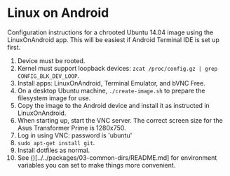 Linux on Android
================

Configuration instructions for a chrooted Ubuntu 14.04 image using the
LinuxOnAndroid app. This will be easiest if Android Terminal IDE is
set up first.

1. Device must be rooted.
2. Kernel must support loopback devices: `zcat /proc/config.gz | grep
   CONFIG_BLK_DEV_LOOP`.
3. Install apps: LinuxOnAndroid, Terminal Emulator, and bVNC Free.
4. On a desktop Ubuntu machine, `./create-image.sh` to prepare the
   filesystem image for use.
5. Copy the image to the Android device and install it as instructed
   in LinuxOnAndroid.
6. When starting up, start the VNC server. The correct screen size for
   the Asus Transformer Prime is 1280x750.
7. Log in using VNC: password is 'ubuntu'
8. `sudo apt-get install git`.
9. Install dotfiles as normal.
10. See ()[../../packages/03-common-dirs/README.md] for environment
    variables you can set to make things more convenient.
